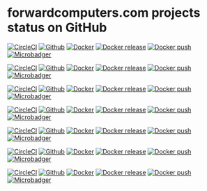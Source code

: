 # forwardcomputers.com projects status on GitHub

[![CircleCI](https://circleci.com/gh/forwardcomputers/audacity.svg?style=svg)](https://circleci.com/gh/forwardcomputers/audacity)
[![Github](https://img.shields.io/badge/github-audacity-orange.svg?label=&logo=github)](https://github.com/forwardcomputers/audacity)
[![Docker](https://img.shields.io/badge/docker-audacity-blue.svg?label=&logo=docker)](https://hub.docker.com/r/forwardcomputers/audacity)
[![Docker release](https://img.shields.io/badge/dynamic/json.svg?query=$.results.0.name&label=latest%20tag&url=https://registry.hub.docker.com/v2/repositories/forwardcomputers/audacity/tags)](https://hub.docker.com/r/forwardcomputers/audacity)
[![Docker push](https://img.shields.io/badge/dynamic/json.svg?query=$.results.0.last_updated&label=pushed%20on&url=https://registry.hub.docker.com/v2/repositories/forwardcomputers/audacity/tags)](https://hub.docker.com/r/forwardcomputers/audacity)
[![Microbadger](https://images.microbadger.com/badges/image/forwardcomputers/audacity.svg)](http://microbadger.com/images/forwardcomputers/audacity "Image size")

[![CircleCI](https://circleci.com/gh/forwardcomputers/chrome.svg?style=svg)](https://circleci.com/gh/forwardcomputers/chrome)
[![Github](https://img.shields.io/badge/github-chrome-orange.svg?label=&logo=github)](https://github.com/forwardcomputers/chrome)
[![Docker](https://img.shields.io/badge/Docker_hub-forwardcomputers/chrome-blue.svg?label=&logo=docker)](https://registry.hub.docker.com/u/forwardcomputers/chrome/)
[![Docker release](https://img.shields.io/badge/dynamic/json.svg?query=$.results.0.name&label=latest%20tag&url=https://registry.hub.docker.com/v2/repositories/forwardcomputers/chrome/tags)](https://hub.docker.com/r/forwardcomputers/chrome)
[![Docker push](https://img.shields.io/badge/dynamic/json.svg?query=$.results.0.last_updated&label=pushed%20on&url=https://registry.hub.docker.com/v2/repositories/forwardcomputers/chrome/tags)](https://hub.docker.com/r/forwardcomputers/audacity)
[![Microbadger](https://images.microbadger.com/badges/image/forwardcomputers/chrome.svg)](http://microbadger.com/images/forwardcomputers/chrome "Image size")

[![CircleCI](https://circleci.com/gh/forwardcomputers/firefox.svg?style=svg)](https://circleci.com/gh/forwardcomputers/firefox)
[![Github](https://img.shields.io/badge/github-firefox-orange.svg?label=&logo=github)](https://github.com/forwardcomputers/firefox)
[![Docker](https://img.shields.io/badge/Docker_hub-forwardcomputers/firefox-blue.svg?label=&logo=docker)](https://hub.docker.com/r/forwardcomputers/firefox)
[![Docker release](https://img.shields.io/badge/dynamic/json.svg?query=$.results.0.name&label=latest%20tag&url=https://registry.hub.docker.com/v2/repositories/forwardcomputers/firefox/tags)](https://hub.docker.com/r/forwardcomputers/firefox)
[![Docker push](https://img.shields.io/badge/dynamic/json.svg?query=$.results.0.last_updated&label=pushed%20on&url=https://registry.hub.docker.com/v2/repositories/forwardcomputers/firefox/tags)](https://hub.docker.com/r/forwardcomputers/audacity)
[![Microbadger](https://images.microbadger.com/badges/image/forwardcomputers/firefox.svg)](http://microbadger.com/images/forwardcomputers/firefox "Image size")

[![CircleCI](https://circleci.com/gh/forwardcomputers/firefox-esr.svg?style=svg)](https://circleci.com/gh/forwardcomputers/firefox-esr)
[![Github](https://img.shields.io/badge/github-firefox&ndash;esr-orange.svg?label=&logo=github)](https://github.com/forwardcomputers/firefox-esr)
[![Docker](https://img.shields.io/badge/Docker_hub-forwardcomputers/firefox&ndash;esr-blue.svg?label=&logo=docker)](https://hub.docker.com/r/forwardcomputers/firefox-esr)
[![Docker release](https://img.shields.io/badge/dynamic/json.svg?query=$.results.0.name&label=latest%20tag&url=https://registry.hub.docker.com/v2/repositories/forwardcomputers/firefox-esr/tags)](https://hub.docker.com/r/forwardcomputers/firefox-esr)
[![Docker push](https://img.shields.io/badge/dynamic/json.svg?query=$.results.0.last_updated&label=pushed%20on&url=https://registry.hub.docker.com/v2/repositories/forwardcomputers/firefox-esr/tags)](https://hub.docker.com/r/forwardcomputers/audacity)
[![Microbadger](https://images.microbadger.com/badges/image/forwardcomputers/firefox-esr.svg)](http://microbadger.com/images/forwardcomputers/firefox-esr "Image size")

[![CircleCI](https://circleci.com/gh/forwardcomputers/inkscape.svg?style=svg)](https://circleci.com/gh/forwardcomputers/inkscape)
[![Github](https://img.shields.io/badge/github-inkscape-orange.svg?label=&logo=github)](https://github.com/forwardcomputers/inkscape)
[![Docker](https://img.shields.io/badge/Docker_hub-forwardcomputers/inkscape-blue.svg?label=&logo=docker)](https://hub.docker.com/r/forwardcomputers/inkscape)
[![Docker release](https://img.shields.io/badge/dynamic/json.svg?query=$.results.0.name&label=latest%20tag&url=https://registry.hub.docker.com/v2/repositories/forwardcomputers/inkscape/tags)](https://hub.docker.com/r/forwardcomputers/inkscape)
[![Docker push](https://img.shields.io/badge/dynamic/json.svg?query=$.results.0.last_updated&label=pushed%20on&url=https://registry.hub.docker.com/v2/repositories/forwardcomputers/inkscape/tags)](https://hub.docker.com/r/forwardcomputers/audacity)
[![Microbadger](https://images.microbadger.com/badges/image/forwardcomputers/inkscape.svg)](http://microbadger.com/images/forwardcomputers/inkscape "Image size")

[![CircleCI](https://circleci.com/gh/forwardcomputers/shotcut.svg?style=svg)](https://circleci.com/gh/forwardcomputers/shotcut)
[![Github](https://img.shields.io/badge/github-shotcut-orange.svg?label=&logo=github)](https://github.com/forwardcomputers/shotcut)
[![Docker](https://img.shields.io/badge/Docker_hub-forwardcomputers/shotcut-blue.svg?label=&logo=docker)](https://hub.docker.com/r/forwardcomputers/shotcut)
[![Docker release](https://img.shields.io/badge/dynamic/json.svg?query=$.results.0.name&label=latest%20tag&url=https://registry.hub.docker.com/v2/repositories/forwardcomputers/shotcut/tags)](https://hub.docker.com/r/forwardcomputers/shotcut)
[![Docker push](https://img.shields.io/badge/dynamic/json.svg?query=$.results.0.last_updated&label=pushed%20on&url=https://registry.hub.docker.com/v2/repositories/forwardcomputers/shotcut/tags)](https://hub.docker.com/r/forwardcomputers/audacity)
[![Microbadger](https://images.microbadger.com/badges/image/forwardcomputers/shotcut.svg)](http://microbadger.com/images/forwardcomputers/shotcut "Image size")

[![CircleCI](https://circleci.com/gh/forwardcomputers/torbrowser.svg?style=svg)](https://circleci.com/gh/forwardcomputers/torbrowser)
[![Github](https://img.shields.io/badge/github-torbrowser-orange.svg?label=&logo=github)](https://github.com/forwardcomputers/torbrowser)
[![Docker](https://img.shields.io/badge/Docker_hub-forwardcomputers/torbrowser-blue.svg?label=&logo=docker)](https://hub.docker.com/r/forwardcomputers/torbrowser)
[![Docker release](https://img.shields.io/badge/dynamic/json.svg?query=$.results.0.name&label=latest%20tag&url=https://registry.hub.docker.com/v2/repositories/forwardcomputers/torbrowser/tags)](https://hub.docker.com/r/forwardcomputers/torbrowser)
[![Docker push](https://img.shields.io/badge/dynamic/json.svg?query=$.results.0.last_updated&label=pushed%20on&url=https://registry.hub.docker.com/v2/repositories/forwardcomputers/torbrowser/tags)](https://hub.docker.com/r/forwardcomputers/audacity)
[![Microbadger](https://images.microbadger.com/badges/image/forwardcomputers/torbrowser.svg)](http://microbadger.com/images/forwardcomputers/torbrowser "Image size")
